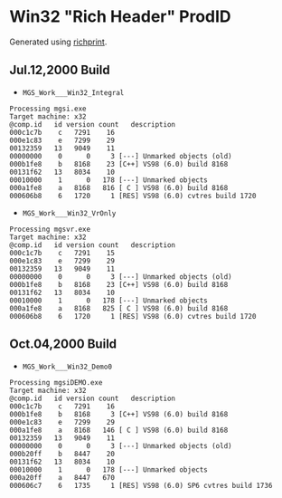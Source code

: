 
# Win32 "Rich Header" ProdID

Generated using [richprint](https://github.com/dishather/richprint/).

## Jul.12,2000 Build

- ``MGS_Work___Win32_Integral``

```
Processing mgsi.exe
Target machine: x32
@comp.id   id version count   description
000c1c7b    c   7291    16
000e1c83    e   7299    29
00132359   13   9049    11
00000000    0      0     3 [---] Unmarked objects (old)
000b1fe8    b   8168    23 [C++] VS98 (6.0) build 8168
00131f62   13   8034    10
00010000    1      0   178 [---] Unmarked objects
000a1fe8    a   8168   816 [ C ] VS98 (6.0) build 8168
000606b8    6   1720     1 [RES] VS98 (6.0) cvtres build 1720
```

- ``MGS_Work___Win32_VrOnly``

```
Processing mgsvr.exe
Target machine: x32
@comp.id   id version count   description
000c1c7b    c   7291    15
000e1c83    e   7299    29
00132359   13   9049    11
00000000    0      0     3 [---] Unmarked objects (old)
000b1fe8    b   8168    23 [C++] VS98 (6.0) build 8168
00131f62   13   8034    10
00010000    1      0   178 [---] Unmarked objects
000a1fe8    a   8168   825 [ C ] VS98 (6.0) build 8168
000606b8    6   1720     1 [RES] VS98 (6.0) cvtres build 1720
```

## Oct.04,2000 Build

- ``MGS_Work___Win32_Demo0``

```
Processing mgsiDEMO.exe
Target machine: x32
@comp.id   id version count   description
000c1c7b    c   7291    16
000b1fe8    b   8168     3 [C++] VS98 (6.0) build 8168
000e1c83    e   7299    29
000a1fe8    a   8168   146 [ C ] VS98 (6.0) build 8168
00132359   13   9049    11
00000000    0      0     3 [---] Unmarked objects (old)
000b20ff    b   8447    20
00131f62   13   8034    10
00010000    1      0   178 [---] Unmarked objects
000a20ff    a   8447   670
000606c7    6   1735     1 [RES] VS98 (6.0) SP6 cvtres build 1736
```
